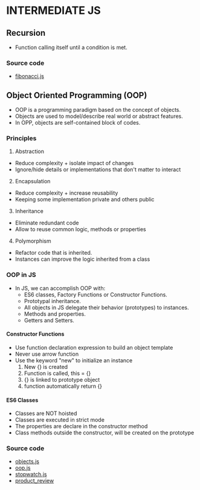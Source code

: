 # INTERMEDIATE JS

## Recursion

- Function calling itself until a condition is met.

### Source code

- [fibonacci.js](/Intermediate/fibonacci.js)

## Object Oriented Programming (OOP)

- OOP is a programming paradigm based on the concept of objects.
- Objects are used to model/describe real world or abstract features.
- In OPP, objects are self-contained block of codes.

### Principles

1. Abstraction

- Reduce complexity + isolate impact of changes
- Ignore/hide details or implementations that don't matter to interact

2. Encapsulation

- Reduce complexity + increase reusability
- Keeping some implementation private and others public

3. Inheritance

- Eliminate redundant code
- Allow to reuse common logic, methods or properties

4. Polymorphism

- Refactor code that is inherited.
- Instances can improve the logic inherited from a class

### OOP in JS

- In JS, we can accomplish OOP with:
  - ES6 classes, Factory Functions or Constructor Functions.
  - Prototypal inheritance.
  - All objects in JS delegate their behavior (prototypes) to instances.
  - Methods and properties.
  - Getters and Setters.

#### Constructor Functions

- Use function declaration expression to build an object template
- Never use arrow function
- Use the keyword "new" to initialize an instance
  1. New {} is created
  2. Function is called, this = {}
  3. {} is linked to prototype object
  4. function automatically return {}

#### ES6 Classes

- Classes are NOT hoisted
- Classes are executed in strict mode
- The properties are declare in the constructor method
- Class methods outside the constructor, will be created on the prototype

### Source code

- [objects.js](/Intermediate/objects.js)
- [oop.js](/Intermediate/oop.js)
- [stopwatch.js](/Intermediate/stopwatch.js)
- [product_review](/Intermediate/product-reviews/)
